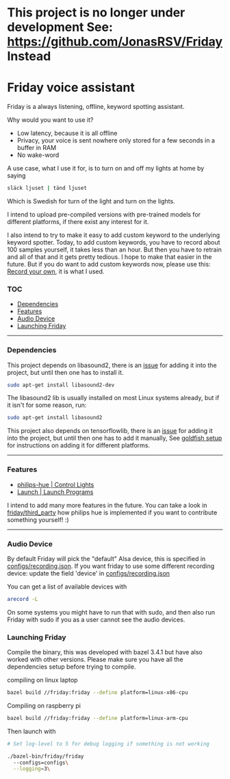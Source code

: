 # This project is no longer under development See: https://github.com/JonasRSV/Friday Instead


# Friday voice assistant 


Friday is a always listening, offline, keyword spotting assistant. 


Why would you want to use it?
- Low latency, because it is all offline
- Privacy, your voice is sent nowhere only stored for a few seconds in a buffer in RAM
- No wake-word 

A use case, what I use it for, is to turn on and off my lights at home by saying

```bash
släck ljuset | tänd ljuset
```

Which is Swedish for turn of the light and turn on the lights.

I intend to upload pre-compiled versions with pre-trained models for different platforms, if there exist any interest for it. 

I also intend to try to make it easy to add custom keyword to the underlying keyword spotter. Today, to add custom keywords,  you have to record about 100 samples yourself, it takes less than an hour. But then you have to retrain and all of that and it gets pretty tedious. I hope to make that easier in the future. But if you do want to add custom keywords now, please use this: [Record your own](https://github.com/JonasRSV/friday-voice-assistant/blob/master/friday/audio/keyword_detection/goldfish/docs/preprocessing.md#recording-your-own), it is what I used.


### TOC

- [Dependencies](#dependencies)
- [Features](#features)
- [Audio Device](#audio-device)
- [Launching Friday](#launching-friday)
---

### Dependencies

This project depends on libasound2, there is an [issue](https://github.com/JonasRSV/friday-voice-assistant/issues/1) for adding it into the project, but until then one has to install it.

```bash
sudo apt-get install libasound2-dev
```

The libasound2 lib is usually installed on most Linux systems already, but if it isn't for some reason, run:

```bash
sudo apt-get install libasound2
```


This project also depends on tensorflowlib, there is an [issue](https://github.com/JonasRSV/friday-voice-assistant/issues/2) for adding it into the project, but until then one has to add it manually, See [goldfish setup](https://github.com/JonasRSV/friday-voice-assistant/blob/master/friday/audio/keyword_detection/goldfish/README.md) for instructions on adding it for different platforms.

---

### Features

- [philips-hue | Control Lights](https://github.com/JonasRSV/friday-voice-assistant/blob/master/friday/third_party/philips-hue/README.md) 
- [Launch | Launch Programs](https://github.com/JonasRSV/friday-voice-assistant/blob/master/friday/dispatch/README.md)

I intend to add many more features in the future. You can take a look in [friday/third_party](friday/third_party) how philips hue is implemented if you want to contribute something yourself! :) 

---


### Audio Device

By default Friday will pick the "default" Alsa device, this is specified in [configs/recording.json](configs/recording.json). If you want friday to use some different
recording device: update the field 'device' in [configs/recording.json](configs/recording.json)

You can get a list of available devices with

```bash
arecord -L
```

On some systems you might have to run that with sudo, and then also run Friday with sudo if you as a user cannot see the audio devices.


### Launching Friday


Compile the binary, this was developed with bazel 3.4.1 but have also worked with other versions. Please make sure you have all the dependencies setup before trying to compile.

compiling on linux laptop

```bash
bazel build //friday:friday --define platform=linux-x86-cpu
```

Compiling on raspberry pi

```bash
bazel build //friday:friday --define platform=linux-arm-cpu
```

Then launch with 


```bash
# Set log-level to 5 for debug logging if something is not working

./bazel-bin/friday/friday
  --configs=configs\
  --logging=3\
```




